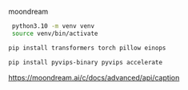 moondream

```bash
 python3.10 -m venv venv
 source venv/bin/activate

pip install transformers torch pillow einops

pip install pyvips-binary pyvips accelerate
```

https://moondream.ai/c/docs/advanced/api/caption